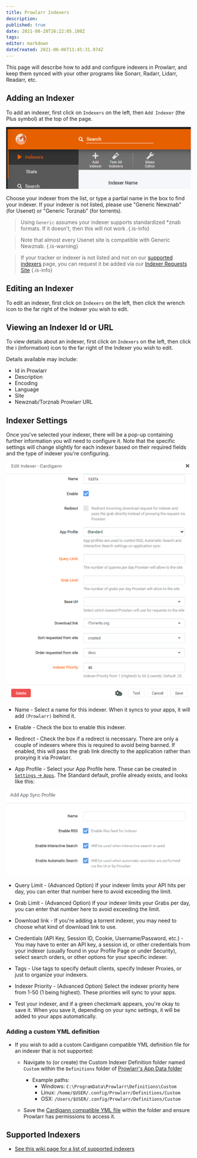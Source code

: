 ```yaml
---
title: Prowlarr Indexers
description: 
published: true
date: 2021-08-28T16:22:05.108Z
tags: 
editor: markdown
dateCreated: 2021-06-06T11:45:31.974Z
---
```


This page will describe how to add and configure indexers in Prowlarr, and keep them synced with your other programs like Sonarr, Radarr, Lidarr, Readarr, etc.

## Adding an Indexer

To add an indexer, first click on `Indexers` on the left, then `Add Indexer` (the Plus symbol) at the top of the page.

![ind_1_addindexer.png](/assets/prowlarr/ind_1_addindexer.png)

Choose your indexer from the list, or type a partial name in the box to find your indexer. If your indexer is not listed, please use "Generic Newznab" (for Usenet) or "Generic Torznab" (for torrents).

> Using `Generic` assumes your indexer supports standardized *znab formats. If it doesn't, then this will not work
.{.is-info}

> Note that almost every Usenet site is compatible with Generic Newznab.
{.is-warning}

> If your tracker or indexer is not listed and not on our [supported indexers](/prowlarr/supported-indexers) page, you can request it be added via our [Indexer Requests Site](https://requests.prowlarr.com)
{.is-info}

## Editing an Indexer

To edit an indexer, first click on `Indexers` on the left, then click the wrench icon to the far right of the Indexer you wish to edit.

## Viewing an Indexer Id or URL

To view details about an indexer, first click on `Indexers` on the left, then click the i (information) icon to the far right of the Indexer you wish to edit.

Details available may include:

- Id in Prowlarr
- Description
- Encoding
- Language
- Site
- Newznab/Torznab Prowlarr URL

## Indexer Settings

Once you've selected your indexer, there will be a pop-up containing further information you will need to configure it. Note that the specific settings will change slightly for each indexer based on their required fields and the type of indexer you're configuring.

![ind_3_indexer2.png](/assets/prowlarr/ind_3_indexer2.png)

- Name - Select a name for this indexer. When it syncs to your apps, it will add `(Prowlarr)` behind it.

- Enable - Check the box to enable this indexer.

- Redirect - Check the box if a redirect is necessary. There are only a couple of indexers where this is required to avoid being banned. If enabled, this will pass the grab link directly to the application rather than proxying it via Prowlarr.

- App Profile - Select your App Profile here. These can be created in [`Settings` -> `Apps`](/prowlarr/settings#applications). The Standard default, profile already exists, and looks like this:

![ind_3_settingsapps.png](/assets/prowlarr/ind_3_settingsapps.png)

- Query Limit - (Advanced Option) If your indexer limits your API hits per day, you can enter that number here to avoid exceeding the limit.

- Grab Limit - (Advanced Option) If your indexer limits your Grabs per day, you can enter that number here to avoid exceeding the limit.

- Download link - If you're adding a torrent indexer, you may need to choose what kind of download link to use.

- Credentials (API Key, Session ID, Cookie, Username/Password, etc.) - You may have to enter an API key, a session id, or other credentials from your indexer (usually found in your Profile Page or under Security), select search orders, or other options for your specific indexer.

- Tags - Use tags to specify default clients, specify Indexer Proxies, or just to organize your indexers.

- Indexer Priority - (Advanced Option) Select the indexer priority here from 1-50 (1 being highest). These priorities will sync to your apps.

- Test your indexer, and if a green checkmark appears, you're okay to save it. When you save it, depending on your sync settings, it will be added to your apps automatically.

### Adding a custom YML definition

- If you wish to add a custom Cardigann compatible YML definition file for an indexer that is not supported:
  - Navigate to (or create) the Custom Indexer Definition folder named `Custom` within the `Definitions` folder of [Prowlarr's App Data folder](/prowlarr/appdata-directory)
    - Example paths:
      - Windows: `C:\ProgramData\Prowlarr\Definitions\Custom`
      - Linux: `/home/$USER/.config/Prowlarr/Definitions/Custom`
      - OSX: `/Users/$USER/.config/Prowlarr/Definitions/Custom`

  - Save the [Cardigann compatible YML file](/prowlarr/cardigann-yml-definition) within the folder and ensure Prowlarr has permissions to access it.

## Supported Indexers

- [See this wiki page for a list of supported indexers](/prowlarr/supported-indexers/)
